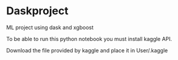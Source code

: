 # Daskproject
ML project using dask and xgboost


To be able to run this python notebook you must install kaggle API.

Download the file provided by kaggle and place it in User/.kaggle
